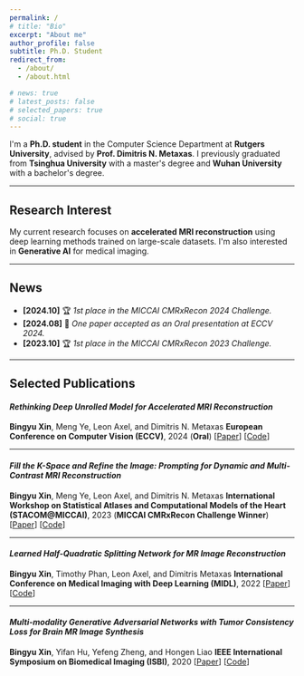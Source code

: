 ```yaml
---
permalink: /
# title: "Bio"
excerpt: "About me"
author_profile: false
subtitle: Ph.D. Student
redirect_from: 
  - /about/
  - /about.html

# news: true
# latest_posts: false 
# selected_papers: true 
# social: true
---
```

I'm a **Ph.D. student** in the Computer Science Department at **Rutgers University**, advised by **Prof. Dimitris N. Metaxas**. I previously graduated from **Tsinghua University** with a master's degree and **Wuhan University** with a bachelor's degree.

---

## Research Interest

My current research focuses on **accelerated MRI reconstruction** using deep learning methods trained on large-scale datasets. I'm also interested in **Generative AI** for medical imaging.

---

## News

- **[2024.10]** 🏆 *1st place in the MICCAI CMRxRecon 2024 Challenge.*
- **[2024.08]** 📝 *One paper accepted as an Oral presentation at ECCV 2024.*
- **[2023.10]** 🏆 *1st place in the MICCAI CMRxRecon 2023 Challenge.*

---

## Selected Publications

#### *Rethinking Deep Unrolled Model for Accelerated MRI Reconstruction*

**Bingyu Xin**, Meng Ye, Leon Axel, and Dimitris N. Metaxas
**European Conference on Computer Vision (ECCV)**, 2024 (**Oral**)
[[Paper](https://www.ecva.net/papers/eccv_2024/papers_ECCV/papers/09565.pdf)] [[Code](https://github.com/hellopipu/PromptMR-plus)]

---

#### *Fill the K-Space and Refine the Image: Prompting for Dynamic and Multi-Contrast MRI Reconstruction*

**Bingyu Xin**, Meng Ye, Leon Axel, and Dimitris N. Metaxas
**International Workshop on Statistical Atlases and Computational Models of the Heart (STACOM@MICCAI)**, 2023 (**MICCAI CMRxRecon Challenge Winner**)
[[Paper](https://arxiv.org/pdf/2309.13839.pdf)] [[Code](https://github.com/hellopipu/PromptMR)]

---

#### *Learned Half-Quadratic Splitting Network for MR Image Reconstruction*

**Bingyu Xin**, Timothy Phan, Leon Axel, and Dimitris Metaxas
**International Conference on Medical Imaging with Deep Learning (MIDL)**, 2022
[[Paper](https://proceedings.mlr.press/v172/xin22a/xin22a.pdf)] [[Code](https://github.com/hellopipu/HQS-Net)]

---

#### *Multi-modality Generative Adversarial Networks with Tumor Consistency Loss for Brain MR Image Synthesis*

**Bingyu Xin**, Yifan Hu, Yefeng Zheng, and Hongen Liao
**IEEE International Symposium on Biomedical Imaging (ISBI)**, 2020
[[Paper](https://ieeexplore.ieee.org/abstract/document/9098449/)] [[Code](https://github.com/hellopipu/TC-MGAN)]
